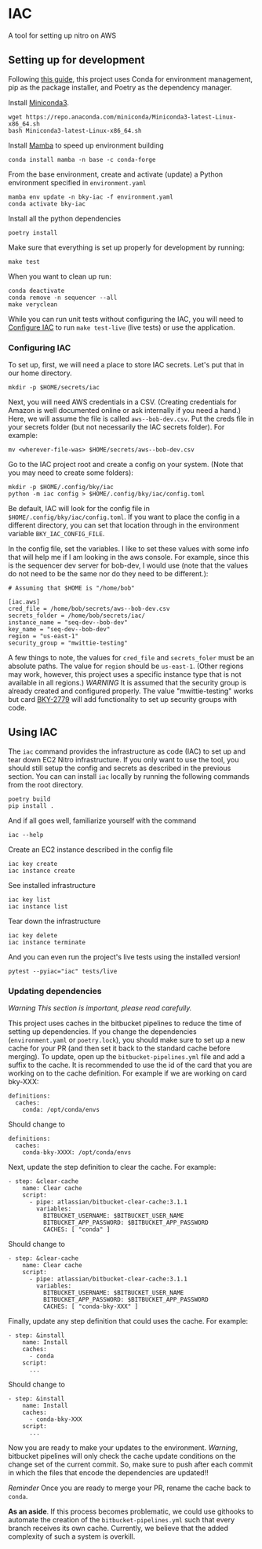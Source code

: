 # IAC

A tool for setting up nitro on AWS

## Setting up for development

Following [this
guide](https://ealizadeh.com/blog/guide-to-python-env-pkg-dependency-using-conda-poetry),
this project uses Conda for environment management, pip as the package
installer, and Poetry as the dependency manager.

Install [Miniconda3](https://docs.conda.io/en/latest/miniconda.html#linux-installers).

    wget https://repo.anaconda.com/miniconda/Miniconda3-latest-Linux-x86_64.sh
    bash Miniconda3-latest-Linux-x86_64.sh

Install [Mamba](https://github.com/mamba-org/mamba) to speed up environment building

    conda install mamba -n base -c conda-forge

From the base environment, create and activate (update) a Python environment
specified in `environment.yaml`

    mamba env update -n bky-iac -f environment.yaml
    conda activate bky-iac

Install all the python dependencies

    poetry install

Make sure that everything is set up properly for development by running:

    make test

When you want to clean up run:

    conda deactivate
    conda remove -n sequencer --all
    make veryclean

While you can run unit tests without configuring the IAC, you will need to
[Configure IAC](#configuring-iac) to run `make test-live` (live tests) or use the
application.

<a name="configuring-iac"></a>
###  Configuring IAC


To set up, first, we will need a place to store IAC secrets.  Let's put that in our
home directory.

    mkdir -p $HOME/secrets/iac

Next, you will need AWS credentials in a CSV. (Creating credentials for Amazon
is well documented online or ask internally if you need a hand.) Here, we will
assume the file is called `aws--bob-dev.csv`.  Put the creds file in your
secrets folder (but not necessarily the IAC secrets folder).  For example:

    mv <wherever-file-was> $HOME/secrets/aws--bob-dev.csv

Go to the IAC project root and create a config on your system.  (Note that you
may need to create some folders):

    mkdir -p $HOME/.config/bky/iac
    python -m iac config > $HOME/.config/bky/iac/config.toml

Be default, IAC will look for the config file in
`$HOME/.config/bky/iac/config.toml`.
If you want to place the config in a different directory, you can set that location
through in the environment variable `BKY_IAC_CONFIG_FILE`.

In the config file, set the variables. I like to set these values
with some info that will help me if I am looking in the aws console. For
example, since this is the sequencer dev server for bob-dev, I would use (note
that the values do not need to be the same nor do they need to be different.):

    # Assuming that $HOME is "/home/bob"

    [iac.aws]
    cred_file = /home/bob/secrets/aws--bob-dev.csv
    secrets_folder = /home/bob/secrets/iac/
    instance_name = "seq-dev--bob-dev"
    key_name = "seq-dev--bob-dev"
    region = "us-east-1"
    security_group = "mwittie-testing"

A few things to note, the values for `cred_file` and `secrets_foler` must be an
absolute paths. The value for `region` should be `us-east-1`. (Other regions may
work, however, this project uses a specific instance type that is not available
in all regions.) *WARNING* It is assumed that the security group is already
created and configured properly. The value "mwittie-testing" works but card
[BKY-2779](https://blocky.atlassian.net/browse/BKY-2779) will add functionality
to set up security groups with code.

## Using IAC

The `iac` command provides the infrastructure as code (IAC) to set up and tear
down EC2 Nitro infrastructure.  If you only want to use the tool, you should
still setup the config and secrets as described in the previous section. You can
can install `iac` locally by running the following commands from the root
directory.

    poetry build
    pip install .

And if all goes well, familiarize yourself with the command

    iac --help

Create an EC2 instance described in the config file

    iac key create
    iac instance create

See installed infrastructure

    iac key list
    iac instance list

Tear down the infrastructure

    iac key delete
    iac instance terminate

And you can even run the project's live tests using the installed version!

    pytest --pyiac="iac" tests/live

### Updating dependencies

*Warning This section is important, please read carefully.*

This project uses caches in the bitbucket pipelines to reduce the time of
setting up dependencies.  If you change the dependencies (`environment.yaml` or
`poetry.lock`), you should make sure to set up a new cache for your PR (and then
set it back to the standard cache before merging).  To update, open up the
`bitbucket-pipelines.yml` file and add a suffix to the cache.  It is recommended
to use the id of the card that you are working on to the cache definition.  For
example if we are working on card bky-XXX:

    definitions:
      caches:
        conda: /opt/conda/envs

Should change to

    definitions:
      caches:
        conda-bky-XXXX: /opt/conda/envs

Next, update the step definition to clear the cache.  For example:

    - step: &clear-cache
        name: Clear cache
        script:
          - pipe: atlassian/bitbucket-clear-cache:3.1.1
            variables:
              BITBUCKET_USERNAME: $BITBUCKET_USER_NAME
              BITBUCKET_APP_PASSWORD: $BITBUCKET_APP_PASSWORD
              CACHES: [ "conda" ]

Should change to

    - step: &clear-cache
        name: Clear cache
        script:
          - pipe: atlassian/bitbucket-clear-cache:3.1.1
            variables:
              BITBUCKET_USERNAME: $BITBUCKET_USER_NAME
              BITBUCKET_APP_PASSWORD: $BITBUCKET_APP_PASSWORD
              CACHES: [ "conda-bky-XXX" ]


Finally, update any step definition that could uses the cache. For example:

    - step: &install
        name: Install
        caches:
          - conda
        script:
          ...

Should change to

    - step: &install
        name: Install
        caches:
          - conda-bky-XXX
        script:
          ...

Now you are ready to make your updates to the environment.  *Warning*, bitbucket
pipelines will only check the cache update conditions on the change set of the
current commit.  So, make sure to push after each commit in which the files that
encode the dependencies are updated!!

*Reminder* Once you are ready to merge your PR, rename the cache back to
`conda`.

**As an aside**.  If this process becomes problematic, we could use githooks to
automate the creation of the `bitbucket-pipelines.yml` such that every branch
receives its own cache.  Currently, we believe that the added complexity of such
a system is overkill.

